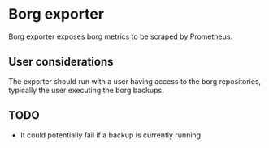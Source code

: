 # Borg exporter

Borg exporter exposes borg metrics to be scraped by Prometheus.

## User considerations

The exporter should run with a user having access to the borg repositories, typically the user executing the
borg backups.

## TODO

- It could potentially fail if a backup is currently running